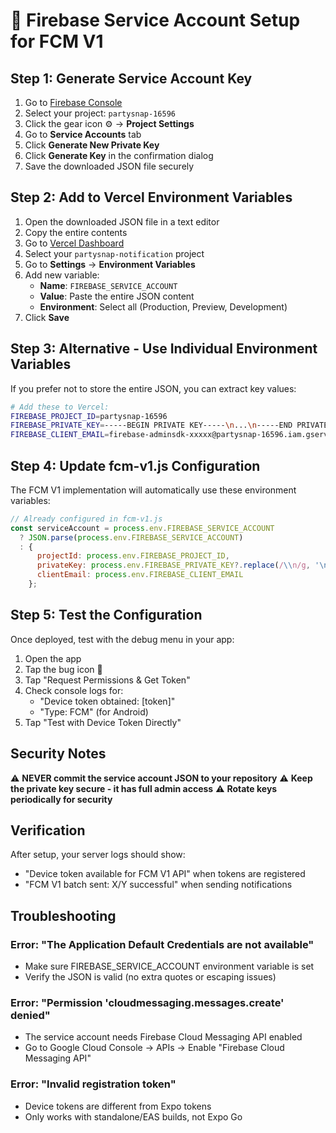 # 🔑 Firebase Service Account Setup for FCM V1

## Step 1: Generate Service Account Key

1. Go to [Firebase Console](https://console.firebase.google.com)
2. Select your project: `partysnap-16596`
3. Click the gear icon ⚙️ → **Project Settings**
4. Go to **Service Accounts** tab
5. Click **Generate New Private Key**
6. Click **Generate Key** in the confirmation dialog
7. Save the downloaded JSON file securely

## Step 2: Add to Vercel Environment Variables

1. Open the downloaded JSON file in a text editor
2. Copy the entire contents
3. Go to [Vercel Dashboard](https://vercel.com/dashboard)
4. Select your `partysnap-notification` project
5. Go to **Settings** → **Environment Variables**
6. Add new variable:
   - **Name**: `FIREBASE_SERVICE_ACCOUNT`
   - **Value**: Paste the entire JSON content
   - **Environment**: Select all (Production, Preview, Development)
7. Click **Save**

## Step 3: Alternative - Use Individual Environment Variables

If you prefer not to store the entire JSON, you can extract key values:

```bash
# Add these to Vercel:
FIREBASE_PROJECT_ID=partysnap-16596
FIREBASE_PRIVATE_KEY=-----BEGIN PRIVATE KEY-----\n...\n-----END PRIVATE KEY-----
FIREBASE_CLIENT_EMAIL=firebase-adminsdk-xxxxx@partysnap-16596.iam.gserviceaccount.com
```

## Step 4: Update fcm-v1.js Configuration

The FCM V1 implementation will automatically use these environment variables:

```javascript
// Already configured in fcm-v1.js
const serviceAccount = process.env.FIREBASE_SERVICE_ACCOUNT 
  ? JSON.parse(process.env.FIREBASE_SERVICE_ACCOUNT)
  : {
      projectId: process.env.FIREBASE_PROJECT_ID,
      privateKey: process.env.FIREBASE_PRIVATE_KEY?.replace(/\\n/g, '\n'),
      clientEmail: process.env.FIREBASE_CLIENT_EMAIL
    };
```

## Step 5: Test the Configuration

Once deployed, test with the debug menu in your app:
1. Open the app
2. Tap the bug icon 🐛
3. Tap "Request Permissions & Get Token"
4. Check console logs for:
   - "Device token obtained: [token]"
   - "Type: FCM" (for Android)
5. Tap "Test with Device Token Directly"

## Security Notes

⚠️ **NEVER commit the service account JSON to your repository**
⚠️ **Keep the private key secure - it has full admin access**
⚠️ **Rotate keys periodically for security**

## Verification

After setup, your server logs should show:
- "Device token available for FCM V1 API" when tokens are registered
- "FCM V1 batch sent: X/Y successful" when sending notifications

## Troubleshooting

### Error: "The Application Default Credentials are not available"
- Make sure FIREBASE_SERVICE_ACCOUNT environment variable is set
- Verify the JSON is valid (no extra quotes or escaping issues)

### Error: "Permission 'cloudmessaging.messages.create' denied"
- The service account needs Firebase Cloud Messaging API enabled
- Go to Google Cloud Console → APIs → Enable "Firebase Cloud Messaging API"

### Error: "Invalid registration token"
- Device tokens are different from Expo tokens
- Only works with standalone/EAS builds, not Expo Go
